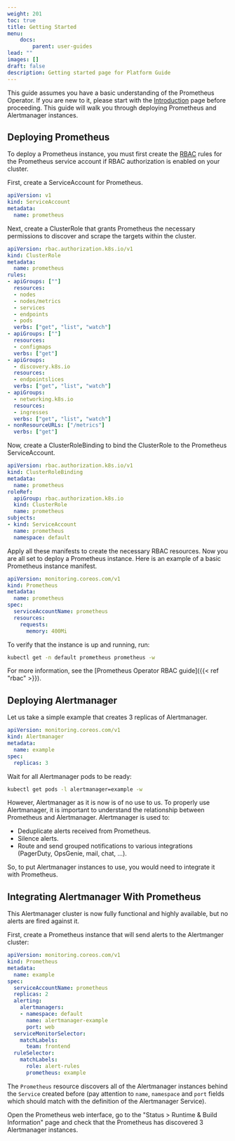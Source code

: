 ```yaml
---
weight: 201
toc: true
title: Getting Started
menu:
    docs:
        parent: user-guides
lead: ""
images: []
draft: false
description: Getting started page for Platform Guide
---
```


This guide assumes you have a basic understanding of the Prometheus Operator. If you are new to it, please start with the [Introduction](introduction.md) page before proceeding. This guide will walk you through deploying Prometheus and Alertmanager instances.

## Deploying Prometheus

To deploy a Prometheus instance, you must first create the [RBAC](https://kubernetes.io/docs/reference/access-authn-authz/authorization/) rules for the Prometheus service account if RBAC authorization is enabled on your cluster.

First, create a ServiceAccount for Prometheus.

```yaml mdox-exec="cat example/rbac/prometheus/prometheus-service-account.yaml"
apiVersion: v1
kind: ServiceAccount
metadata:
  name: prometheus
```

Next, create a ClusterRole that grants Prometheus the necessary permissions to discover and scrape the targets within the cluster.

```yaml mdox-exec="cat example/rbac/prometheus/prometheus-cluster-role.yaml"
apiVersion: rbac.authorization.k8s.io/v1
kind: ClusterRole
metadata:
  name: prometheus
rules:
- apiGroups: [""]
  resources:
  - nodes
  - nodes/metrics
  - services
  - endpoints
  - pods
  verbs: ["get", "list", "watch"]
- apiGroups: [""]
  resources:
  - configmaps
  verbs: ["get"]
- apiGroups:
  - discovery.k8s.io
  resources:
  - endpointslices
  verbs: ["get", "list", "watch"]
- apiGroups:
  - networking.k8s.io
  resources:
  - ingresses
  verbs: ["get", "list", "watch"]
- nonResourceURLs: ["/metrics"]
  verbs: ["get"]
```

Now, create a ClusterRoleBinding to bind the ClusterRole to the Prometheus ServiceAccount.

```yaml mdox-exec="cat example/rbac/prometheus/prometheus-cluster-role-binding.yaml"
apiVersion: rbac.authorization.k8s.io/v1
kind: ClusterRoleBinding
metadata:
  name: prometheus
roleRef:
  apiGroup: rbac.authorization.k8s.io
  kind: ClusterRole
  name: prometheus
subjects:
- kind: ServiceAccount
  name: prometheus
  namespace: default
```

Apply all these manifests to create the necessary RBAC resources. Now you are all set to deploy a Prometheus instance. Here is an example of a basic Prometheus instance manifest.

```yaml mdox-exec="cat example/user-guides/getting-started/prometheus.yaml"
apiVersion: monitoring.coreos.com/v1
kind: Prometheus
metadata:
  name: prometheus
spec:
  serviceAccountName: prometheus
  resources:
    requests:
      memory: 400Mi
```

To verify that the instance is up and running, run:

```bash
kubectl get -n default prometheus prometheus -w
```

For more information, see the [Prometheus Operator RBAC guide]({{< ref "rbac" >}}).

## Deploying Alertmanager

Let us take a simple example that creates 3 replicas of Alertmanager.

```yaml mdox-exec="cat example/user-guides/alerting/alertmanager-example.yaml"
apiVersion: monitoring.coreos.com/v1
kind: Alertmanager
metadata:
  name: example
spec:
  replicas: 3
```

Wait for all Alertmanager pods to be ready:

```bash
kubectl get pods -l alertmanager=example -w
```

However, Alertmanager as it is now is of no use to us. To properly use Alertmanager, it is important to understand the relationship between Prometheus and Alertmanager. Alertmanager is used to:

* Deduplicate alerts received from Prometheus.
* Silence alerts.
* Route and send grouped notifications to various integrations (PagerDuty, OpsGenie, mail, chat, …).

So, to put Alertmanager instances to use, you would need to integrate it with Prometheus.

## Integrating Alertmanager With Prometheus

This Alertmanager cluster is now fully functional and highly available, but no
alerts are fired against it.

First, create a Prometheus instance that will send alerts to the Alertmanger cluster:

```yaml mdox-exec="cat example/user-guides/alerting/prometheus-example.yaml"
apiVersion: monitoring.coreos.com/v1
kind: Prometheus
metadata:
  name: example
spec:
  serviceAccountName: prometheus
  replicas: 2
  alerting:
    alertmanagers:
    - namespace: default
      name: alertmanager-example
      port: web
  serviceMonitorSelector:
    matchLabels:
      team: frontend
  ruleSelector:
    matchLabels:
      role: alert-rules
      prometheus: example
```

The `Prometheus` resource discovers all of the Alertmanager instances behind
the `Service` created before (pay attention to `name`, `namespace` and `port`
fields which should match with the definition of the Alertmanager Service).

Open the Prometheus web interface, go to the "Status > Runtime & Build
Information" page and check that the Prometheus has discovered 3 Alertmanager
instances.
